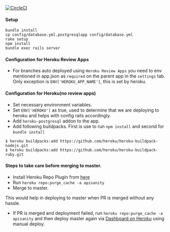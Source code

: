[![CircleCI](https://circleci.com/gh/bigbinary/apisanity.svg?style=svg&circle-token=6fc6afcefa3fb1ba7241b6095df210fef01205ea)](https://circleci.com/gh/bigbinary/apisanity)

#### Setup

```
bundle install
cp config/database.yml.postgresqlapp config/database.yml
rake setup
npm install
bundle exec rails server
```

#### Configuration for Heroku Review Apps

- For branches auto deployed using `Heroku Review Apps` you need to env mentioned in app.json as `required` on the 
parent app in the `settings` tab. Only exception is `ENV['HEROKU_APP_NAME']`, this is set by heroku.

#### Configuration for Heroku(no review apps)

- Set necessary environment variables.
- Set `ENV['HEROKU']` as true, used to determine that we are deploying to heroku and helps with config rails accordingly. 
- Add `heroku-postgresql` addon to the app.
- Add following buildpacks. First is use to run `npm install` and second for `bundle install`

```
$ heroku buildpacks:add https://github.com/heroku/heroku-buildpack-nodejs.git
$ heroku buildpacks:add https://github.com/heroku/heroku-buildpack-ruby.git
```
 
#### Steps to take care before merging to master.

- Install Heroku Repo Plugin from [here](https://github.com/heroku/heroku-repo#installation)
- Run `heroku repo:purge_cache -a apisanity`
- Merge to master.

This would help in deploying to master when PR is merged without any hassle.

- If PR is merged and deployment failed, run `heroku repo:purge_cache -a apisanity`
and then deploy master again via [Dashboard on Heroku](https://dashboard.heroku.com/apps/apisanity/deploy/github)
using manual deploy.

